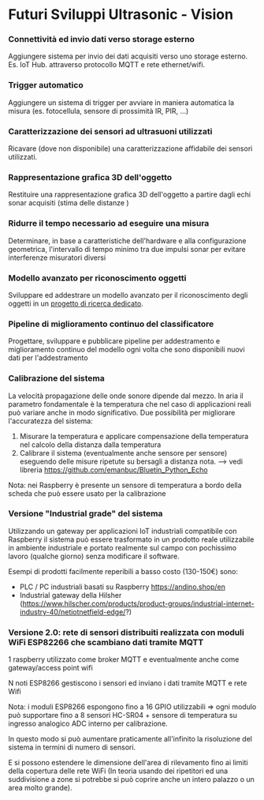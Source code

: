 # Futuri Sviluppi Ultrasonic - Vision

### Connettività ed invio dati verso storage esterno

Aggiungere sistema per invio dei dati acquisiti verso uno storage esterno. Es. IoT Hub. attraverso protocollo MQTT e rete ethernet/wifi.

### Trigger automatico 

Aggiungere un sistema di trigger per avviare in maniera automatica la misura (es. fotocellula, sensore di prossimità IR, PIR, ...)

### Caratterizzazione dei sensori ad ultrasuoni utilizzati 

Ricavare (dove non disponibile) una caratterizzazione affidabile dei sensori utilizzati.

### Rappresentazione grafica 3D dell'oggetto

Restituire una rappresentazione grafica 3D dell'oggetto a partire dagli echi sonar acquisiti (stima delle distanze )

### Ridurre il tempo necessario ad eseguire una misura

Determinare, in base a caratteristiche dell'hardware e alla configurazione geometrica, l'intervallo di tempo minimo tra due impulsi sonar per evitare interferenze misuratori diversi

### Modello avanzato per riconoscimento oggetti

Sviluppare ed addestrare un modello avanzato per il riconoscimento degli oggetti in un [progetto di ricerca dedicato](https://github.com/emanbuc/ultrasonic-object-recognition).

### Pipeline di miglioramento continuo del classificatore

Progettare, sviluppare e pubblicare pipeline per addestramento e miglioramento continuo del modello ogni volta che sono disponibili nuovi dati per l'addestramento

### Calibrazione del sistema

La velocità propagazione delle onde sonore dipende dal mezzo. In aria il parametro fondamentale è la  temperatura che nel caso di applicazioni reali può variare anche in modo significativo. Due possibilità per migliorare l'accuratezza del  sistema: 

1. Misurare la temperatura e applicare compensazione della temperatura nel calcolo della distanza dalla temperatura 
2. Calibrare il sistema (eventualmente anche sensore per sensore) eseguendo delle  misure ripetute su bersagli a distanza nota. --> vedi libreria https://github.com/emanbuc/Bluetin_Python_Echo 

Nota: nei Raspberry è presente un sensore di temperatura a bordo della scheda che può essere usato per la calibrazione 

### Versione "Industrial grade" del sistema

Utilizzando un gateway per applicazioni IoT industriali compatibile con Raspberry il sistema può essere trasformato in un prodotto reale utilizzabile in ambiente industriale e portato realmente sul campo con pochissimo  lavoro (qualche giorno) senza modificare il software. 

Esempi di prodotti facilmente reperibili a basso costo (130-150€) sono:

-  PLC / PC industriali basati su Raspberry https://andino.shop/en 
-  Industrial gateway della Hilsher (https://www.hilscher.com/products/product-groups/industrial-internet-industry-40/netiotnetfield-edge/?) 

### Versione 2.0: rete di sensori distribuiti realizzata con moduli WiFi ESP82266 che scambiano dati tramite MQTT 

1 raspberry utilizzato come broker MQTT e eventualmente anche come gateway/access point wifi 

N noti ESP8266 gestiscono i sensori ed inviano i dati tramite MQTT e rete Wifi 

Nota: i moduli ESP8266 espongono fino a 16 GPIO utilizzabili => ogni  modulo può supportare fino a 8 sensori HC-SR04 + sensore di temperatura  su ingresso analogico ADC interno per calibrazione. 

In questo modo si può aumentare praticamente all'infinito la risoluzione del sistema in termini di numero di sensori. 

 E si possono estendere le dimensione dell'area di rilevamento fino ai  limiti della copertura delle rete WiFi (In teoria usando dei ripetitori  ed una suddivisione a zone si potrebbe si può coprire anche un intero  palazzo o un area molto grande). 

